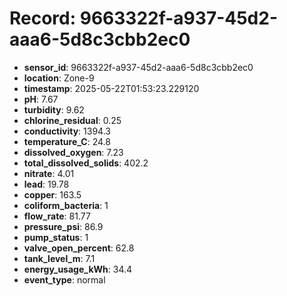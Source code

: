 # Record: 9663322f-a937-45d2-aaa6-5d8c3cbb2ec0

- **sensor_id**: 9663322f-a937-45d2-aaa6-5d8c3cbb2ec0
- **location**: Zone-9
- **timestamp**: 2025-05-22T01:53:23.229120
- **pH**: 7.67
- **turbidity**: 9.62
- **chlorine_residual**: 0.25
- **conductivity**: 1394.3
- **temperature_C**: 24.8
- **dissolved_oxygen**: 7.23
- **total_dissolved_solids**: 402.2
- **nitrate**: 4.01
- **lead**: 19.78
- **copper**: 163.5
- **coliform_bacteria**: 1
- **flow_rate**: 81.77
- **pressure_psi**: 86.9
- **pump_status**: 1
- **valve_open_percent**: 62.8
- **tank_level_m**: 7.1
- **energy_usage_kWh**: 34.4
- **event_type**: normal